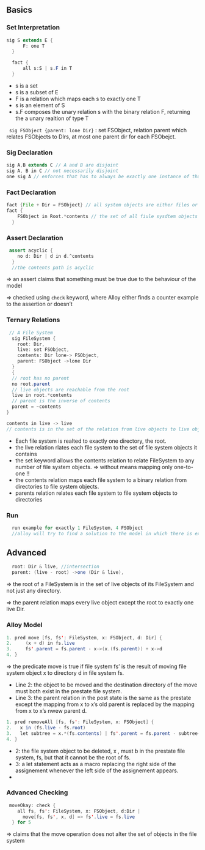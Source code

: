 

## Basics

### Set Interpretation

```java
sig S extends E {
      F: one T
  }

  fact {
      all s:S | s.F in T
  }
```

- s is a set
- s is a subset of E
- F is a relation which maps each s to exactly one T
- s is an element of S
- s.F composes the unary relation s with the binary relation F, returning the a unary realtion of type T

` sig FSObject {parent: lone Dir}` : set FSObject, relation parent which relates FSObjects to DIrs, at most one parent dir for each FSObejct.

### Sig Declaration 

```java
sig A,B extends C // A and B are disjoint
sig A, B in C // not necessarily disjoint
one sig A // enforces that has to always be exactly one instance of that element
```

### Fact Declaration

```java
fact {File + Dir = FSObject} // all system objects are either files or directories
fact {
    FSObject in Root.*contents // the set of all fiule sysdtem objects is a subset of everything reachable from the Root by following the contents relation zero or more times
  }
```

### Assert Declaration

```java
 assert acyclic {
    no d: Dir | d in d.^contents
  }
  //the contents path is acyclic
```

=> an assert claims that something must be true due to the behaviour of the model

=> checked using ```check``` keyword, where Alloy either finds a counter example to the assertion or doesn’t

### Ternary Relations

```java
 // A File System
  sig FileSystem {
    root: Dir,
    live: set FSObject,
    contents: Dir lone-> FSObject,
    parent: FSObject ->lone Dir
  }
  {
  // root has no parent
  no root.parent
  // live objects are reachable from the root
  live in root.*contents
  // parent is the inverse of contents
  parent = ~contents
}

contents in live -> live
// contents is in the set of the relation from live objects to live objects

```

- Each file system is realted to exactly one directory, the root.
- the live relation rlates each file system to the set of file system objects it contains
- the set keyword allows the contents relation to relate FileSystem to any number of file system objects.
  => without means mapping only one-to-one !!
- the contents relation maps each file system to a binary relation from directories to file system objects.
- parents relation relates each file system to file system objects to directories

### Run

```java
  run example for exactly 1 FileSystem, 4 FSObject
  //alloy will try to find a solution to the model in which there is exactly 1 Filesystem and 4 FileSystemObjects
```

## Advanced

```java
  root: Dir & live, //intersection
  parent: (live - root) ->one (Dir & live),

```

=> the root of a FileSystem is in the set of live objects of its FileSystem and not just any directory.

=> the parent relation maps every live object except the root to exactly one live Dir.

### Alloy Model

```java
1. pred move [fs, fs': FileSystem, x: FSObject, d: Dir] {
2.     (x + d) in fs.live
3.     fs'.parent = fs.parent - x->(x.(fs.parent)) + x->d
4. }
```

=> the predicate move is true if file system fs’ is the result of moving file system object x to directory d in file system fs.

- Line 2: the object to be moved and the destination directory of the move must both exist in the prestate file system.
- Line 3: the parent relation in the post state is the same as the prestate except the mapping from x to x’s old parent is replaced by the mapping from x to x’s nwew parent d.

```java
1. pred removeAll [fs, fs': FileSystem, x: FSObject] {
2.   x in (fs.live - fs.root)
3.   let subtree = x.*(fs.contents) | fs'.parent = fs.parent - subtree->(subtree.(fs.parent))
4. }
```

- 2: the file system object to be deleted, x , must b in the prestate  file system, fs, but that it cannot be the root of fs.
- 3: a let statement acts as a macro replacing the right side of the assignement whenever the left side of the assignement appears.
- 



### Advanced Checking

```java
 moveOkay: check {
    all fs, fs': FileSystem, x: FSObject, d:Dir |
      move[fs, fs', x, d] => fs'.live = fs.live
  } for 5
```

=> claims that the move operation does not alter the set of objects in the file system